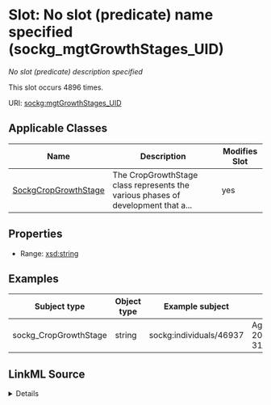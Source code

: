 

# Slot: No slot (predicate) name specified (sockg_mgtGrowthStages_UID)


_No slot (predicate) description specified_






This slot occurs 4896 times.


URI: [sockg:mgtGrowthStages_UID](https://idir.uta.edu/sockg-ontology/docs/mgtGrowthStages_UID)



<!-- no inheritance hierarchy -->





## Applicable Classes

| Name | Description | Modifies Slot |
| --- | --- | --- |
| [SockgCropGrowthStage](../classes/SockgCropGrowthStage.md) | The CropGrowthStage class represents the various phases of development that a... |  yes  |







## Properties

* Range: [xsd:string](http://www.w3.org/2001/XMLSchema#string)






## Examples

| Subject type | Object type | Example subject | Example object | Occurrences |
| --- | --- | --- | --- | --- |
| sockg_CropGrowthStage | string | sockg:individuals/46937 | AgCros_INWLREAP_R-202_2011-08-31_Zea_mays_Corn_ | 4896 |




## LinkML Source

<details>

```yaml
name: sockg_mgtGrowthStages_UID
annotations:
  count:
    tag: count
    value: 4896
description: No slot (predicate) description specified
title: No slot (predicate) name specified
examples:
- object:
    example_object: AgCros_INWLREAP_R-202_2011-08-31_Zea_mays_Corn_
    example_object_type: string
    example_predicate: sockg:mgtGrowthStages_UID
    example_subject: sockg:individuals/46937
    example_subject_type: sockg_CropGrowthStage
from_schema: soc-kg
rank: 1000
domain: sockg_CropGrowthStage
slot_uri: sockg:mgtGrowthStages_UID
alias: sockg_mgtGrowthStages_UID
domain_of:
- sockg_CropGrowthStage
range: string

```
</details>